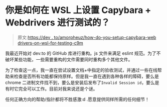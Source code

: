 # 你是如何在 WSL 上设置 Capybara + Webdrivers 进行测试的？

> 原文:[https://dev . to/amorpheuz/how-do-you-setup-capybara-web drivers-on-wsl-for-testing-c9m](https://dev.to/amorpheuz/how-did-you-setup-capybara-webdrivers-on-wsl-for-testing-c9m)

我最近开始对 dev.to 的 GitHub 库进行重构。js 文件来满足 eslint 规范。为了不破坏某些功能，一些需要重构的文件需要同时重构多个其他文件。

为了检查这一点，我一直在尝试设置文档+中指定的验收测试，并通过一些在线帮助来检查是否所有功能都保持原样。但是我一直在遇到各种各样的障碍，要么是 chrome 二进制文件找不到，要么是安装后发布了`Invalid Session id`，要么是有时它完全可以工作。目前对我来说还是个谜。

任何正确方向的帮助/指针都将不胜感激:d .愿意提供同样所需的任何细节！